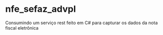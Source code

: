 # nfe_sefaz_advpl
Consumindo um serviço rest feito em C# para capturar os dados da nota fiscal eletrônica
